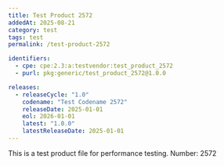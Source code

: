 ```yaml
---
title: Test Product 2572
addedAt: 2025-08-21
category: test
tags: test
permalink: /test-product-2572

identifiers:
  - cpe: cpe:2.3:a:testvendor:test_product_2572
  - purl: pkg:generic/test_product_2572@1.0.0

releases:
  - releaseCycle: "1.0"
    codename: "Test Codename 2572"
    releaseDate: 2025-01-01
    eol: 2026-01-01
    latest: "1.0.0"
    latestReleaseDate: 2025-01-01
---
```


This is a test product file for performance testing. Number: 2572
